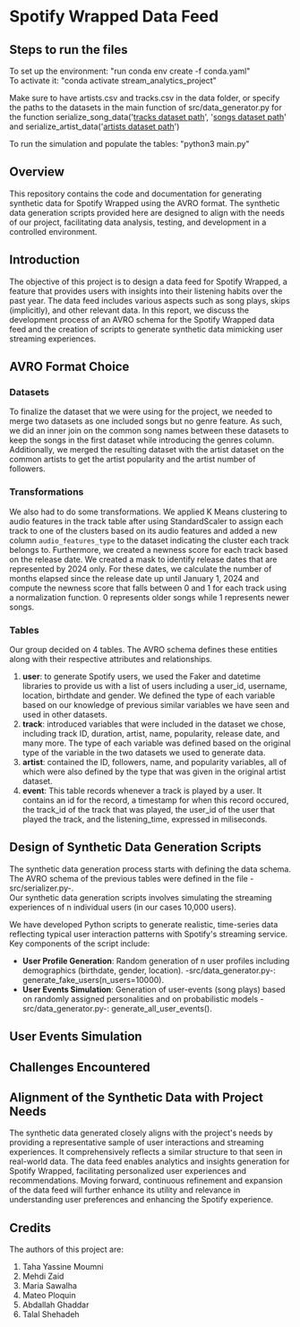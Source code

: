 # Spotify Wrapped Data Feed 
## Steps to run the files
To set up the environment: "run conda env create -f conda.yaml"  
To activate it: "conda activate stream_analytics_project" 
  
Make sure to have artists.csv and tracks.csv in the data folder, or specify the paths to the datasets in the main function of src/data_generator.py for the function serialize_song_data('[tracks dataset path](https://www.kaggle.com/datasets/yamaerenay/spotify-dataset-19212020-600k-tracks?select=tracks.csv)', '[songs dataset path](https://www.kaggle.com/datasets/amitanshjoshi/spotify-1million-tracks)' and serialize_artist_data('[artists dataset path](https://www.kaggle.com/datasets/yamaerenay/spotify-dataset-19212020-600k-tracks?select=tracks.csv)')  
  
To run the simulation and populate the tables: "python3 main.py"


## Overview
This repository contains the code and documentation for generating synthetic data for Spotify Wrapped using the AVRO format. The synthetic data generation scripts provided here are designed to align with the needs of our project, facilitating data analysis, testing, and development in a controlled environment.

## Introduction 
The objective of this project is to design a data feed for Spotify Wrapped, a feature that provides users with insights into their listening habits over the past year. The data feed includes various aspects such as song plays, skips (implicitly), and other relevant data. In this report, we discuss the development process of an AVRO schema for the Spotify Wrapped data feed and the creation of scripts to generate synthetic data mimicking user streaming experiences.

## AVRO Format Choice 
### Datasets 
To finalize the dataset that we were using for the project, we needed to merge two datasets as one included songs but no genre feature. As such, we did an inner join on the common song names between these datasets to keep the songs in the first dataset while introducing the genres column. Additionally, we merged the resulting dataset  with the artist dataset on the common artists to get the artist popularity and the artist number of followers. 

### Transformations
We also had to do some transformations. We applied K Means clustering to audio features in the track table after using StandardScaler to assign each track to one of the clusters based on its audio features and added a new column `audio_features_type` to the dataset indicating the cluster each track belongs to. Furthermore, we created a newness score for each track based on the release date. We created a mask to identify release dates that are represented by 2024 only. For these dates, we calculate the number of months elapsed since the release date up until January 1, 2024 and compute the newness score that falls between 0 and 1 for each track using a normalization function. 0 represents older songs while 1 represents newer songs. 

### Tables 
Our group decided on 4 tables. The AVRO schema defines these entities along with their respective attributes and relationships.
1. **user**: to generate Spotify users, we used the Faker and datetime libraries to provide us with a list of users including a user_id, username, location, birthdate and gender. We defined the type of each variable based on our knowledge of previous similar variables we have seen and used in other datasets.
2. **track**: introduced variables that were included in the dataset we chose, including track ID, duration, artist, name, popularity, release date, and many more. The type of each variable was defined based on the original type of the variable in the two datasets we used to generate data.
3. **artist**: contained the ID, followers, name, and popularity variables, all of which were also defined by the type that was given in the original artist dataset.
4. **event**: This table records whenever a track is played by a user. It contains an id for the record, a timestamp for when this record occured, the track_id of the track that was played, the user_id of the user that played the track, and the listening_time, expressed in miliseconds.

## Design of Synthetic Data Generation Scripts
The synthetic data generation process starts with defining the data schema. The AVRO schema of the previous tables were defined in the file -src/serializer.py-.  
Our synthetic data generation scripts involves simulating the streaming experiences of n individual users (in our cases 10,000 users). 

We have developed Python scripts to generate realistic, time-series data reflecting typical user interaction patterns with Spotify's streaming service. Key components of the script include:
- **User Profile Generation**: Random generation of n user profiles including demographics (birthdate, gender, location). -src/data_generator.py-: generate_fake_users(n_users=10000).
- **User Events Simulation**: Generation of user-events (song plays) based on randomly assigned personalities and on probabilistic models -src/data_generator.py-: generate_all_user_events().

## User Events Simulation


## Challenges Encountered


## Alignment of the Synthetic Data with Project Needs
The synthetic data generated closely aligns with the project's needs by providing a representative sample of user interactions and streaming experiences. It comprehensively reflects a similar structure to that seen in real-world data. The data feed enables analytics and insights generation for Spotify Wrapped, facilitating personalized user experiences and recommendations. Moving forward, continuous refinement and expansion of the data feed will further enhance its utility and relevance in understanding user preferences and enhancing the Spotify experience.

## Credits
The authors of this project are:
1. Taha Yassine Moumni
2. Mehdi Zaid
3. Maria Sawalha
4. Mateo Ploquin 
5. Abdallah Ghaddar
6. Talal Shehadeh
